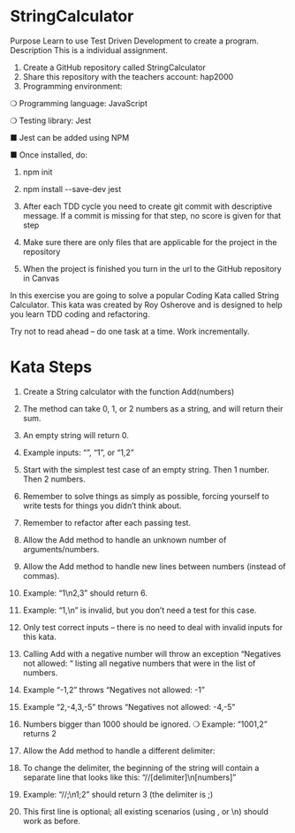 # StringCalculator
Purpose
Learn to use Test Driven Development to create a program.
Description
This is a individual assignment.
1. Create a GitHub repository called StringCalculator
2. Share this repository with the teachers account: hap2000
3. Programming environment:

❍ Programming language: JavaScript

❍ Testing library: Jest

■ Jest can be added using NPM

■ Once installed, do:

1. npm init

2. npm install --save-dev jest

4. After each TDD cycle you need to create git commit with descriptive message. If a commit is
missing for that step, no score is given for that step
5. Make sure there are only files that are applicable for the project in the repository
6. When the project is finished you turn in the url to the GitHub repository in Canvas

In this exercise you are going to solve a popular Coding Kata called String Calculator. This kata was created by Roy Osherove and is designed to help you learn TDD coding and refactoring.

Try not to read ahead – do one task at a time. Work incrementally.

# Kata Steps
1. Create a String calculator with the function Add(numbers)
1. The method can take 0, 1, or 2 numbers as a string, and will return their sum.
2. An empty string will return 0.
3. Example inputs: “”, “1”, or “1,2”
4. Start with the simplest test case of an empty string. Then 1 number. Then 2 numbers.
5. Remember to solve things as simply as possible, forcing yourself to write tests for things you
didn’t think about.
6. Remember to refactor after each passing test.
2. Allow the Add method to handle an unknown number of arguments/numbers.
3. Allow the Add method to handle new lines between numbers (instead of commas).
1. Example: “1\n2,3” should return 6.
2. Example: “1,\n” is invalid, but you don’t need a test for this case.
3. Only test correct inputs – there is no need to deal with invalid inputs for this kata.
4. Calling Add with a negative number will throw an exception “Negatives not allowed: “ listing all negative numbers that were in the list of numbers.
1. Example “-1,2” throws “Negatives not allowed: -1”
2. Example “2,-4,3,-5” throws “Negatives not allowed: -4,-5”
   
5. Numbers bigger than 1000 should be ignored.
❍ Example: “1001,2” returns 2
6. Allow the Add method to handle a different delimiter:
1. To change the delimiter, the beginning of the string will contain a separate line that looks like this: “//[delimiter]\n[numbers]”
2. Example: “//;\n1;2” should return 3 (the delimiter is ;)
3. This first line is optional; all existing scenarios (using , or \n) should work as before.

